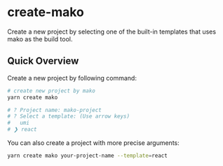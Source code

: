 # create-mako

Create a new project by selecting one of the built-in templates that uses mako as the build tool.

## Quick Overview

Create a new project by following command:

```bash
# create new project by mako
yarn create mako

# ? Project name: mako-project
# ? Select a template: (Use arrow keys)
#   umi 
# ❯ react 
```


You can also create a project with more precise arguments:

```bash
yarn create mako your-project-name --template=react
```

